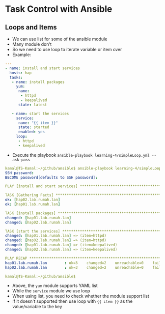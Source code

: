 # Task Control with Ansible

## Loops and Items

- We can use list for some of the ansible module
- Many module don't
- So we need to use loop to iterate variable or item over
- Example:

```yaml
---
- name: install and start services
  hosts: hap
  tasks:
   - name: install packages
     yum:
      name:
       - httpd
       - keepalived
      state: latest

   - name: start the services
     service:
      name: "{{ item }}"
      state: started
      enabled: yes
     loop:
      - httpd
      - keepalived
```

- Execute the playbook `ansible-playbook learning-4/simpleLoop.yml --ask-pass`

```yaml
kamal@TS-Kamal:~/github/ansible$ ansible-playbook learning-4/simpleLoop.yml --ask-pass
SSH password: 
BECOME password[defaults to SSH password]: 

PLAY [install and start services] ********************************************************************************************************************************************************************

TASK [Gathering Facts] *******************************************************************************************************************************************************************************
ok: [hap02.lab.rumah.lan]
ok: [hap01.lab.rumah.lan]

TASK [install packages] ******************************************************************************************************************************************************************************
changed: [hap01.lab.rumah.lan]
changed: [hap02.lab.rumah.lan]

TASK [start the services] ****************************************************************************************************************************************************************************
changed: [hap01.lab.rumah.lan] => (item=httpd)
changed: [hap02.lab.rumah.lan] => (item=httpd)
changed: [hap01.lab.rumah.lan] => (item=keepalived)
changed: [hap02.lab.rumah.lan] => (item=keepalived)

PLAY RECAP *******************************************************************************************************************************************************************************************
hap01.lab.rumah.lan        : ok=3    changed=2    unreachable=0    failed=0    skipped=0    rescued=0    ignored=0   
hap02.lab.rumah.lan        : ok=3    changed=2    unreachable=0    failed=0    skipped=0    rescued=0    ignored=0   

kamal@TS-Kamal:~/github/ansible$ 
```

- Above, the `yum` module supports YAML list
- While the `service` module we use loop
- When using list, you need to check whether the module support list
- If it doesn't supported then use loop with `{{ item }}` as the value/variable to the key
